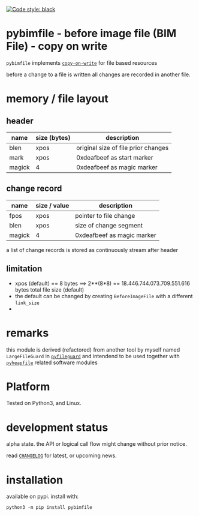 
[![Code style: black](https://img.shields.io/badge/code%20style-black-000000.svg)](https://github.com/psf/black)


# pybimfile - before image file (BIM File) - copy on write

`pybimfile` implements [`copy-on-write`](https://en.wikipedia.org/wiki/Copy-on-write) 
for file based resources

before a change to a file is written all changes are recorded in another file.


# memory / file layout

## header

| name | size (bytes) | description |
| --- | --- | --- | 
| blen | xpos | original size of file prior changes |
| mark | xpos | 0xdeafbeef as start marker |
| magick | 4 | 0xdeafbeef as magic marker |

## change record

| name | size / value | description |
| --- | --- | --- | 
| fpos | xpos | pointer to file change |
| blen | xpos | size of change segment |
| magick | 4 | 0xdeafbeef as magic marker |

a list of change records is stored as continuously stream after header


## limitation

- xpos (default) == 8 bytes ==> 2**(8*8) 
== 18.446.744.073.709.551.616 bytes total file size (default)
- the default can be changed by creating `BeforeImageFile` with a different `link_size`
- 

# remarks

this module is derived (refactored) from another tool by myself named `LargeFileGuard` in 
[`pyfileguard`](https://github.com/kr-g/pyfileguard) and intendend to be used together with
[`pyheapfile`](https://github.com/kr-g/pyheapfile/) related software modules


# Platform

Tested on Python3, and Linux.


# development status

alpha state.
the API or logical call flow might change without prior notice.

read [`CHANGELOG`](https://github.com/kr-g/pybimfile/blob/main/CHANGELOG.MD)
for latest, or upcoming news.


# installation
    
available on pypi. install with:

    python3 -m pip install pybimfile
    
